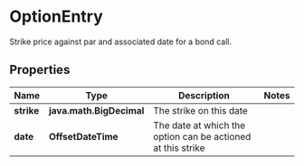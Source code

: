 

# OptionEntry

Strike price against par and associated date for a bond call.

## Properties

Name | Type | Description | Notes
------------ | ------------- | ------------- | -------------
**strike** | **java.math.BigDecimal** | The strike on this date | 
**date** | **OffsetDateTime** | The date at which the option can be actioned at this strike | 



